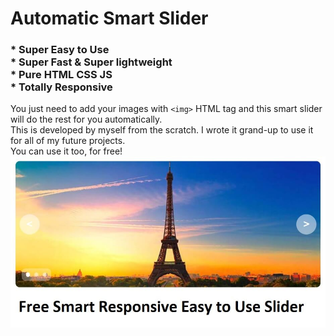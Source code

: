 # Automatic Smart Slider
###  * Super Easy to Use <br> * Super Fast & Super lightweight <br>  * Pure HTML CSS JS <br> * Totally Responsive
You just need to add your images with ``` <img> ``` HTML tag and this smart slider will do the rest for you automatically. <br>
This is developed by myself from the scratch. I wrote it grand-up to use it for all of my future projects.  <br>
You can use it too, for free! <br>
![Slider's preview](thumb.jpg)
